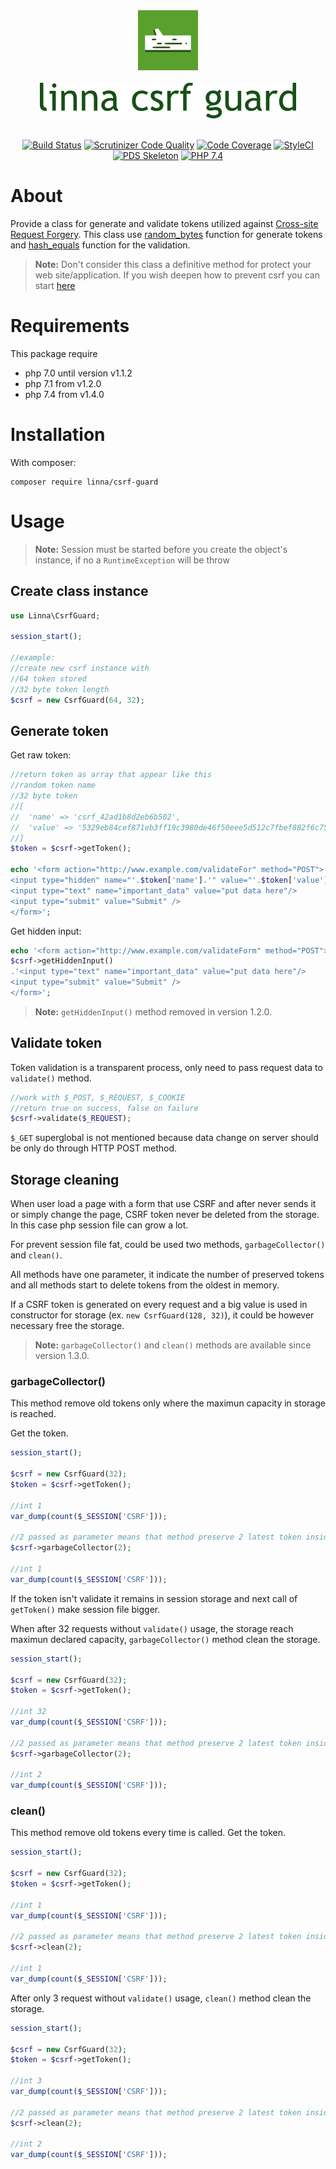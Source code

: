 <div align="center">
    <a href="#"><img src="logo-linna-96.png" alt="Linna Logo"></a>
</div>

<br/>

<div align="center">
    <a href="#"><img src="logo-csrf.png" alt="Linna framework Logo"></a>
</div>

<br/>

<div align="center">

[![Build Status](https://travis-ci.org/linna/csrf-guard.svg?branch=master)](https://travis-ci.org/linna/csrf-guard)
[![Scrutinizer Code Quality](https://scrutinizer-ci.com/g/linna/csrf-guard/badges/quality-score.png?b=master)](https://scrutinizer-ci.com/g/linna/csrf-guard/?branch=master)
[![Code Coverage](https://scrutinizer-ci.com/g/linna/csrf-guard/badges/coverage.png?b=master)](https://scrutinizer-ci.com/g/linna/csrf-guard/?branch=master)
[![StyleCI](https://styleci.io/repos/96569592/shield?branch=master&style=flat)](https://styleci.io/repos/96569592)
[![PDS Skeleton](https://img.shields.io/badge/pds-skeleton-blue.svg?style=flat)](https://github.com/php-pds/skeleton)
[![PHP 7.4](https://img.shields.io/badge/PHP-7.4-8892BF.svg)](http://php.net)

</div>

# About
Provide a class for generate and validate tokens utilized against [Cross-site Request Forgery](https://www.owasp.org/index.php/Cross-Site_Request_Forgery_(CSRF)). 
This class use [random_bytes](http://php.net/manual/en/function.random-bytes.php) function for generate tokens and 
[hash_equals](http://php.net/manual/en/function.hash-equals.php) function for the validation.
> **Note:** Don't consider this class a definitive method for protect your web site/application. If you wish deepen 
how to prevent csrf you can start [here](https://www.owasp.org/index.php/Cross-Site_Request_Forgery_(CSRF)_Prevention_Cheat_Sheet)

# Requirements
This package require 
* php 7.0 until version v1.1.2
* php 7.1 from v1.2.0
* php 7.4 from v1.4.0

# Installation
With composer:
```
composer require linna/csrf-guard
```

# Usage

> **Note:** Session must be started before you create the object's instance, 
if no a `RuntimeException` will be throw

## Create class instance
```php
use Linna\CsrfGuard;

session_start();

//example:
//create new csrf instance with
//64 token stored
//32 byte token length
$csrf = new CsrfGuard(64, 32);
```

## Generate token

Get raw token:
```php
//return token as array that appear like this
//random token name
//32 byte token
//[
//  'name' => 'csrf_42ad1b8d2eb6b502',
//  'value' => '5329eb84cef871eb3ff19c3980de46f50eee5d512c7fbef882f6c75d4e2943b7'
//]
$token = $csrf->getToken();

echo '<form action="http://www.example.com/validateFor" method="POST">
<input type="hidden" name="'.$token['name'].'" value="'.$token['value'].'" />
<input type="text" name="important_data" value="put data here"/>
<input type="submit" value="Submit" />
</form>';
```

Get hidden input:
```php
echo '<form action="http://www.example.com/validateForm" method="POST">'.
$csrf->getHiddenInput()
.'<input type="text" name="important_data" value="put data here"/>
<input type="submit" value="Submit" />
</form>';
```
> **Note:** `getHiddenInput()` method removed in version 1.2.0.

## Validate token
Token validation is a transparent process, only need to pass request data to `validate()` method.
```php
//work with $_POST, $_REQUEST, $_COOKIE
//return true on success, false on failure
$csrf->validate($_REQUEST);
```

`$_GET` superglobal is not mentioned because data change on server should be only do through HTTP POST method.

## Storage cleaning
When user load a page with a form that use CSRF and after never sends it or simply change the page, 
CSRF token never be deleted from the storage. In this case php session file can grow a lot.

For prevent session file fat, could be used two methods, `garbageCollector()` and `clean()`.

All methods have one parameter, it indicate the number of preserved tokens and all methods start to delete tokens from the oldest in memory.

If a CSRF token is generated on every request and a big value is used in constructor for storage (ex. `new CsrfGuard(128, 32)`), 
it could be however necessary free the storage.

> **Note:** `garbageCollector()` and `clean()` methods are available since version 1.3.0.

### garbageCollector()
This method remove old tokens only where the maximun capacity in storage is reached.

Get the token.
```php
session_start();

$csrf = new CsrfGuard(32);
$token = $csrf->getToken();

//int 1
var_dump(count($_SESSION['CSRF']));

//2 passed as parameter means that method preserve 2 latest token inside the storage
$csrf->garbageCollector(2);

//int 1
var_dump(count($_SESSION['CSRF']));
```

If the token isn't validate it remains in session storage and next call of `getToken()` make session file bigger.

When after 32 requests without `validate()` usage, the storage reach maximun declared 
capacity, `garbageCollector()` method clean the storage.
```php
session_start();

$csrf = new CsrfGuard(32);
$token = $csrf->getToken();

//int 32
var_dump(count($_SESSION['CSRF']));

//2 passed as parameter means that method preserve 2 latest token inside the storage
$csrf->garbageCollector(2);

//int 2
var_dump(count($_SESSION['CSRF']));
```

### clean()
This method remove old tokens every time is called.
Get the token.
```php
session_start();

$csrf = new CsrfGuard(32);
$token = $csrf->getToken();

//int 1
var_dump(count($_SESSION['CSRF']));

//2 passed as parameter means that method preserve 2 latest token inside the storage
$csrf->clean(2);

//int 1
var_dump(count($_SESSION['CSRF']));
```

After only 3 request without `validate()` usage, `clean()` method clean the storage.
```php
session_start();

$csrf = new CsrfGuard(32);
$token = $csrf->getToken();

//int 3
var_dump(count($_SESSION['CSRF']));

//2 passed as parameter means that method preserve 2 latest token inside the storage
$csrf->clean(2);

//int 2
var_dump(count($_SESSION['CSRF']));
```
